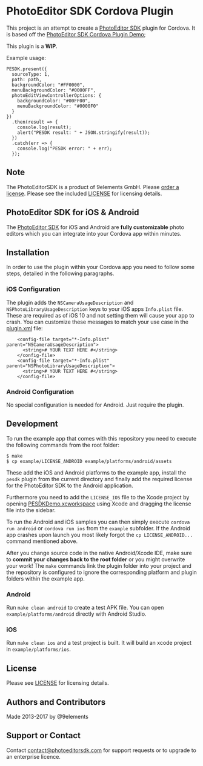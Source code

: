 # PhotoEditor SDK Cordova Plugin

This project is an attempt to create a [PhotoEditor SDK](https://www.photoeditorsdk.com/) plugin for Cordova.  It is based off the  [PhotoEditor SDK Cordova Plugin Demo](https://github.com/imgly/pesdk-cordova-demo);

This plugin is a **WIP**.

Example usage:
```
PESDK.present({
  sourceType: 1,
  path: path,
  backgroundColor: "#FF0000",
  menuBackgroundColor: "#0000FF",
  photoEditViewControllerOptions: {
    backgroundColor: "#00FF00",
    menuBackgroundColor: "#0000F0"
  }
})
  .then(result => {
    console.log(result);
    alert("PESDK result: " + JSON.stringify(result));
  })
  .catch(err => {
    console.log("PESDK error: " + err);
  });
```

## Note
The PhotoEditorSDK is a product of 9elements GmbH.
Please [order a license](https://www.photoeditorsdk.com/pricing/?utm_campaign=Projects&utm_source=Github&utm_medium=Side_Projects&utm_content=Cordova-Demo). Please see the included [LICENSE](LICENSE.md) for licensing details.

## PhotoEditor SDK for iOS & Android
The [PhotoEditor SDK](https://www.photoeditorsdk.com/?utm_campaign=Projects&utm_source=Github&utm_medium=Side_Projects&utm_content=Cordova-Demo) for iOS and Android are **fully customizable** photo editors which you can integrate into your Cordova app within minutes.

## Installation
In order to use the plugin within your Cordova app you need to follow some steps, detailed in the following paragraphs.

### iOS Configuration

The plugin adds the `NSCameraUsageDescription` and `NSPhotoLibraryUsageDescription` keys to your iOS apps `Info.plist` file. These are required as of iOS 10 and not setting them will cause your app to crash.
You can customize these messages to match your use case in the [plugin.xml](plugin.xml) file:

```
    <config-file target="*-Info.plist" parent="NSCameraUsageDescription">
      <string># YOUR TEXT HERE #</string>
    </config-file>
    <config-file target="*-Info.plist" parent="NSPhotoLibraryUsageDescription">
      <string># YOUR TEXT HERE #</string>
    </config-file>
```

### Android Configuration

No special configuration is needed for Android. Just require the plugin.

## Development

To run the example app that comes with this repository you need to execute the following commands from the root folder:
```
$ make
$ cp example/LICENSE_ANDROID example/platforms/android/assets
```
These add the iOS and Android platforms to the example app, install the `pesdk` plugin from the current directory and finally add the required license for the PhotoEditor SDK to the Android application.

Furthermore you need to add the `LICENSE_IOS` file to the Xcode project by opening [PESDKDemo.xcworkspace](/example/platforms/ios/PESDKDemo.xcworkspace) using Xcode and dragging the license file into the sidebar.

To run the Android and iOS samples you can then simply execute `cordova run android` or `cordova run ios` from the `example` subfolder. If the Android app crashes upon launch you most likely forgot the `cp LICENSE_ANDROID...` command mentioned above.

After you change source code in the native Android/Xcode IDE, make sure to **commit your changes back to the root folder** or you might overwrite your work! The `make` commands link the plugin folder into your project and the repository is configured to ignore the corresponding platform and plugin folders within the example app.

### Android
Run `make clean android` to create a test APK file. You can open `example/platforms/android` directly with Android Studio.
### iOS
Run `make clean ios` and a test project is built. It will build an xcode project in `example/platforms/ios`.

## License
Please see [LICENSE](https://github.com/imgly/pesdk-html5-rails/blob/master/LICENSE.md) for licensing details.

## Authors and Contributors
Made 2013-2017 by @9elements

## Support or Contact
Contact contact@photoeditorsdk.com for support requests or to upgrade to an enterprise licence.

